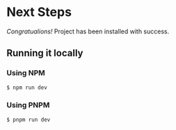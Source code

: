 # Next Steps

_Congratualions!_ Project has been installed with success.

## Running it locally

### Using NPM

```bash
$ npm run dev
```

### Using PNPM

```bash
$ pnpm run dev
```
